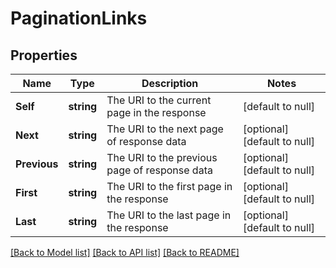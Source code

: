 # PaginationLinks

## Properties
Name | Type | Description | Notes
------------ | ------------- | ------------- | -------------
**Self** | **string** | The URI to the current page in the response | [default to null]
**Next** | **string** | The URI to the next page of response data | [optional] [default to null]
**Previous** | **string** | The URI to the previous page of response data | [optional] [default to null]
**First** | **string** | The URI to the first page in the response | [optional] [default to null]
**Last** | **string** | The URI to the last page in the response | [optional] [default to null]

[[Back to Model list]](../README.md#documentation-for-models) [[Back to API list]](../README.md#documentation-for-api-endpoints) [[Back to README]](../README.md)

